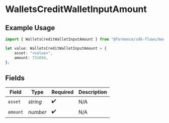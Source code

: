 # WalletsCreditWalletInputAmount

## Example Usage

```typescript
import { WalletsCreditWalletInputAmount } from "@formance/sdk-flows/models/components";

let value: WalletsCreditWalletInputAmount = {
    asset: "<value>",
    amount: 731694,
};
```

## Fields

| Field              | Type               | Required           | Description        |
| ------------------ | ------------------ | ------------------ | ------------------ |
| `asset`            | *string*           | :heavy_check_mark: | N/A                |
| `amount`           | *number*           | :heavy_check_mark: | N/A                |